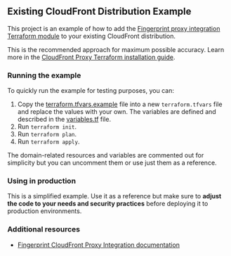 ## Existing CloudFront Distribution Example

This project is an example of how to add the [Fingerprint proxy integration Terraform module](https://github.com/fingerprintjs/terraform-aws-fingerprint-cloudfront-proxy-integration) to your existing CloudFront distribution.

This is the recommended approach for maximum possible accuracy. Learn more in the [CloudFront Proxy Terraform installation guide](https://dev.fingerprint.com/docs/aws-cloudfront-integration-via-terraform).

### Running the example

To quickly run the example for testing purposes, you can:

1. Copy the [terraform.tfvars.example](./terraform.tfvars.example) file into a new `terraform.tfvars` file and replace the values with your own. The variables are defined and described in the [variables.tf](./variables.tf) file.
2. Run `terraform init`.
3. Run `terraform plan`.
4. Run `terraform apply`.

The domain-related resources and variables are commented out for simplicity but you can uncomment them or use just them as a reference.

### Using in production

This is a simplified example. Use it as a reference but make sure to **adjust the code to your needs and security practices** before deploying it to production environments.

### Additional resources

- [Fingerprint CloudFront Proxy Integration documentation](https://dev.fingerprint.com/docs/cloudfront-proxy-integration-v2)
